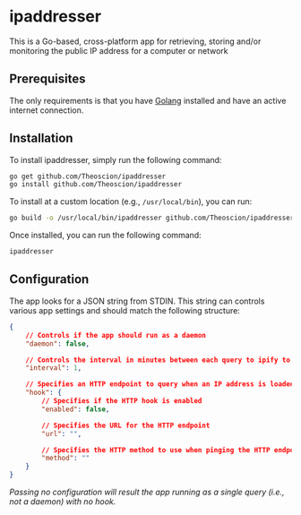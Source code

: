 # ipaddresser
This is a Go-based, cross-platform app for retrieving, storing and/or monitoring the public IP address for a computer or network

## Prerequisites 
The only requirements is that you have [Golang](https://golang.org/) installed and have an active internet connection.

## Installation
To install ipaddresser, simply run the following command:

```bash
go get github.com/Theoscion/ipaddresser
go install github.com/Theoscion/ipaddresser
```

To install at a custom location (e.g., `/usr/local/bin`), you can run:

```bash
go build -o /usr/local/bin/ipaddresser github.com/Theoscion/ipaddresser
```

Once installed, you can run the following command:

```bash
ipaddresser
```

## Configuration
The app looks for a JSON string from STDIN. This string can controls various app settings and should match the following structure:

```json
{
	// Controls if the app should run as a daemon
	"daemon": false,

	// Controls the interval in minutes between each query to ipify to get the public IP address; only applicable when running as a daemon
	"interval": 1,

	// Specifies an HTTP endpoint to query when an IP address is loaded or changes
	"hook": {
		// Specifies if the HTTP hook is enabled
		"enabled": false,

		// Specifies the URL for the HTTP endpoint
		"url": "",

		// Specifies the HTTP method to use when pinging the HTTP endpoint
		"method": ""
	}
}
```

_Passing no configuration will result the app running as a single query (i.e., not a daemon) with no hook._